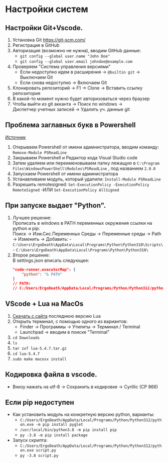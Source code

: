 # Настройки систем

## Настройки Git+Vscode.

1. Установка Git https://git-scm.com/
2. Регистрация в GitHub 
3. Авторизация (возможно не нужна), вводим GitHub данные:
    - `git config --global user.name "John Doe"`
    - `git config --global user.email johndoe@example.com`
3. Проверяем "Система управления версиями"
    - Если недоступно идем в расширения -> `@builtin git` -> Выключаем Git
    - Если снова недоступно -> Включаем Git
4. Клонировать репозиторий -> F1 -> Clone -> Вставить ссылку репозитория
5. В какой-то момент нужно будет авторизоваться через браузер
6. Чтобы выйти из git акканта -> Поиск по windows ->  
            Диспетчер учетных записей -> Удалить уч. данные git

## Проблема заглавных букв в Powershell

[Источник](https://danshin.ms/PSReadLine-problem/)

1. Открываем Powershell от имени администратора, вводим команду: `Remove-Module PSReadLine`
2. Закрываем Powershell и Редактор кода Visual Studio code
3. Затем удаляем или переименовываем папку лежащую в
`C:\Program Files\WindowsPowerShell\Modules\PSReadLine` , под названием `2.0.0`
4. Запускаем Powershell от имени администратора
5. Устанавливаем модуль, который удалили: `Install-Module PSReadLine`
6. Разрешить remotesigned: `Set-ExecutionPolicy -ExecutionPolicy RemoteSigned`
    -ИЛИ `Set-ExecutionPolicy AllSigned`

## При запуске выдает "Python".
1. Лучшее решение:\
    Прописать в windows в PATH переменных окружения ссылки на python и pip:\
    Поиск -> Изм.Сис.Переменных Среды -> Переменные среды -> Path -> Изменить -> Добавить:
        - `C:\Users\ErgoDeath\AppData\Local\Programs\Python\Python310\Scripts\`
        - `C:\Users\ErgoDeath\AppData\Local\Programs\Python\Python310\`
2. Второе решение:\
    В settings.json вписать следующее:
    ```json
    "code-runner.executorMap": {
        "python": "& PATH" 
    }
    // PATH:
    // C:/Users/ErgoDeath/AppData/Local/Programs/Python/Python312/python.exe
    ```

## VScode + Lua на MacOs

1. [Скачать с сайта](https://www.lua.org/download.html) последнюю версию Lua 
2. Открыть терминал, с помощью одного из вариантов:
    - Finder -> Программы -> Утилиты -> Терминал / Terminal
    - Launchpad -> вводим в поиске "Terminal"
3. `cd Downloads`
4. `ls`
5. `tar zxf lua-5.4.7.tar.gz`
6. `cd lua-5.4.7`
7. `sudo make macosx install`

## Кодировка файла в vscode.
- Внизу нажать на utf-8 -> Сохранить в кодировке -> Cyrillic (CP 866)


## Если pip недоступен
- Как установить модуль на конкретную версию python, варианты:
    - `C:/Users/ErgoDeath/AppData/Local/Programs/Python/Python312/python.exe -m pip install pyglet`
    - `/usr/local/bin/python3.8 -m pip install pip`
    - `py -3.8 -m pip install package`
- Запуск скрипта:
    - `C:/Users/ErgoDeath/AppData/Local/Programs/Python/Python312/python.exe script.py`
    - `py -3.8 script.py`